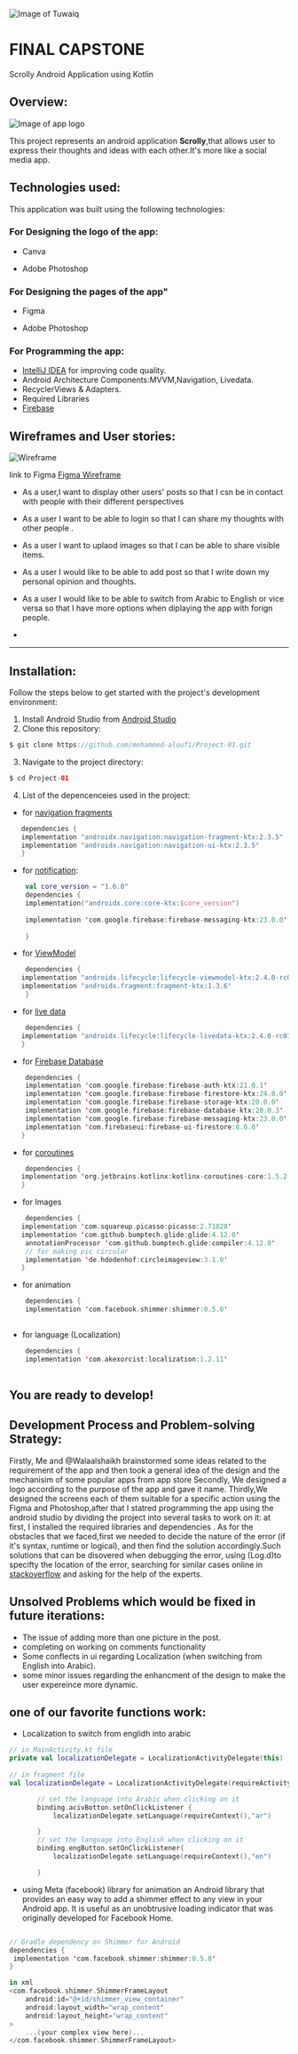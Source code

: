![Image of Tuwaiq](https://camo.githubusercontent.com/37ca472e2afb74974a0314d89af8f470422a79582bed0d188f9927777230195d/68747470733a2f2f6c61756e63682e73612f6173736574732f696d616765732f6c6f676f732f7475776169712d61636164656d792d6c6f676f2e737667)
# FINAL CAPSTONE
Scrolly Android Application using Kotlin

## Overview:
![Image of app logo](https://b.top4top.io/p_2204its031.png)


This project represents an android application **Scrolly**,that allows user to express their thoughts and ideas with each other.It's more like a social media app.

## Technologies used:
This application was built using the following technologies:
### For Designing the logo of the app:
* Canva

* Adobe Photoshop
### For Designing the pages of the app"
* Figma 

* Adobe Photoshop
### For Programming the app:
* [IntelliJ IDEA](https://www.jetbrains.com/idea/download/#section=windows) for improving code quality.
* Android Architecture Components:MVVM,Navigation, Livedata.
* RecyclerViews & Adapters.
* Required Libraries
* [Firebase](https://firebase.google.com)

## Wireframes and User stories:

![Wireframe](https://c.top4top.io/p_22044b31t2.png)

link to Figma [Figma Wireframe](https://www.figma.com/file/AG9ZHvv15pEa70B8KKubrI/Scrolly?node-id=0%3A1)


- As a user,I want to display other users' posts so that I csn be in contact with people with their different perspectives

- As a user I want to be able to login so that I can share my thoughts with other people .

- As a user I want to uplaod images so that I can be able to share visible items.
 
- As a user I would like to be able to add post so that I write down my personal opinion and thoughts.

- As a user I would like to be able to switch from Arabic to English or vice versa so that I have more options when diplaying the app with forign people.
- 


-------------------------------------------------------------------------
## Installation:
Follow the steps below to get started with the project's development environment:
1. Install Android Studio from [Android Studio](https://developer.android.com/studio?gclid=Cj0KCQjw5oiMBhDtARIsAJi0qk2WOPjxp2Wij5sgO3bAK6Rp18zrs4Y0L5S6W89Fk7OClhAiVuNr1mgaAsT-EALw_wcB&gclsrc=aw.ds)
2. Clone this repository:
 ```kotlin 
 $ git clone https://github.com/mohammed-aloufi/Project-01.git
 ```
3. Navigate to the project directory:
 ```kotlin 
 $ cd Project-01
 ```
 4. List of the depencenceies used in the project:
   * for [navigation fragments](https://developer.android.com/guide/navigation/navigation-getting-started)
 ```kotlin
    dependencies {
    implementation "androidx.navigation:navigation-fragment-ktx:2.3.5"
    implementation "androidx.navigation:navigation-ui-ktx:2.3.5"
    }
``` 

   * for [notification](https://developer.android.com/training/notify-user/build-notification):
```kotlin
    val core_version = "1.6.0"
    dependencies {
    implementation("androidx.core:core-ktx:$core_version")
    
    implementation 'com.google.firebase:firebase-messaging-ktx:23.0.0'
    
    }
```
    
   * for [ViewModel](https://developer.android.com/topic/libraries/architecture/viewmodel)
```kotlin
    dependencies {
   implementation "androidx.lifecycle:lifecycle-viewmodel-ktx:2.4.0-rc01"
   implementation "androidx.fragment:fragment-ktx:1.3.6"
    }
```
   * for [live data](https://developer.android.com/topic/libraries/architecture/livedata)
```kotlin
    dependencies { 
   implementation "androidx.lifecycle:lifecycle-livedata-ktx:2.4.0-rc01"
   }
```
   * for [Firebase Database](https://firebase.google.com/)
```kotlin
    dependencies { 
    implementation 'com.google.firebase:firebase-auth-ktx:21.0.1'
    implementation 'com.google.firebase:firebase-firestore-ktx:24.0.0'
    implementation 'com.google.firebase:firebase-storage-ktx:20.0.0'
    implementation 'com.google.firebase:firebase-database-ktx:20.0.3'
    implementation 'com.google.firebase:firebase-messaging-ktx:23.0.0'
    implementation 'com.firebaseui:firebase-ui-firestore:8.0.0'
   }
```
   * for [coroutines](https://developer.android.com/kotlin/coroutines)
```kotlin
    dependencies { 
   implementation 'org.jetbrains.kotlinx:kotlinx-coroutines-core:1.5.2'
   }
```

* for Images
```kotlin
    dependencies { 
   implementation 'com.squareup.picasso:picasso:2.71828'
   implementation 'com.github.bumptech.glide:glide:4.12.0'
    annotationProcessor 'com.github.bumptech.glide:compiler:4.12.0'
    // for making pic circular
    implementation 'de.hdodenhof:circleimageview:3.1.0'
   }
```


* for animation
```kotlin
    dependencies {
    implementation 'com.facebook.shimmer:shimmer:0.5.0'
    
```

* for language (Localization)
```kotlin
    dependencies {
    implementation 'com.akexorcist:localization:1.2.11'
    
```


 You are ready to develop!
 -----------------------------------------------------------------
 
## Development Process and Problem-solving Strategy:
Firstly, Me and @Walaalshaikh brainstormed some ideas related to the requirement of the app and then took a general idea of the design and the mechanisim of some popular apps from app store
Secondly, We designed a logo according to the purpose of the app and gave it name.
Thirdly,We designed the screens each of them suitable for a specific action using the Figma and Photoshop,after that I statred programming the app using the android studio by dividing the project into several tasks to work on it: at first, I installed the required libraries and dependencies .
As for the obstacles that we faced,first we needed to decide the nature of the error (if it's syntax, runtime or logical), and then find the solution accordingly.Such solutions that can be disovered when debugging the error, using (Log.d)to specifty the location of the error, searching for similar cases online in [stackoverflow](https://stackoverflow.com/) and asking for the help of the experts.

## Unsolved Problems which would be fixed in future iterations:
* The issue of adding more than one picture in the post.
* completing on working on comments functionality
* Some conflects in ui regarding Localization (when switching from English into Arabic).
* some minor issues regarding the enhancment of the design to make the user expereince more dynamic.

## one of our favorite functions work:
* Localization
to switch from englidh into arabic
 
 ```kotlin
// in MainActivity.kt file
 private val localizationDelegate = LocalizationActivityDelegate(this)
        
 // in fragment file
 val localizationDelegate = LocalizationActivityDelegate(requireActivity())

        // set the language into Arabic when clicking on it
        binding.acivBotton.setOnClickListener {
            localizationDelegate.setLanguage(requireContext(),"ar")

        }
        // set the language into English when clicking on it
        binding.engButton.setOnClickListener{
            localizationDelegate.setLanguage(requireContext(),"en")

        }
```            
* using Meta (facebook) library for animation
 an Android library that provides an easy way to add a shimmer effect to any view in your Android app. It is useful as an unobtrusive loading indicator that was originally developed for Facebook Home.

 ```kotlin
 
 // Gradle dependency on Shimmer for Android
dependencies {
  implementation 'com.facebook.shimmer:shimmer:0.5.0'
}

in xml
<com.facebook.shimmer.ShimmerFrameLayout
     android:id="@+id/shimmer_view_container"
     android:layout_width="wrap_content"
     android:layout_height="wrap_content"
>
     ...(your complex view here)...
</com.facebook.shimmer.ShimmerFrameLayout>
 

```
